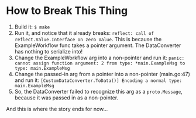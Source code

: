 # How to Break This Thing
1. Build it: `$ make`
2. Run it, and notice that it already breaks: `reflect: call of reflect.Value.Interface on zero Value`. This is because the ExampleWorkflow func takes a pointer argument. The DataConverter has nothing to serialize into!
3. Change the ExampleWorkflow arg into a non-pointer and run it: `panic: cannot assign function argument: 2 from type: *main.ExampleMsg to type: main.ExampleMsg`
4. Change the passed-in arg from a pointer into a non-pointer (main.go:47) and run it: `[CustomDataConverter.ToData()] Encoding a normal type: main.ExampleMsg`
5. So, the DataConverter failed to recognize this arg as a `proto.Message`, because it was passed in as a non-pointer.

And this is where the story ends for now...
